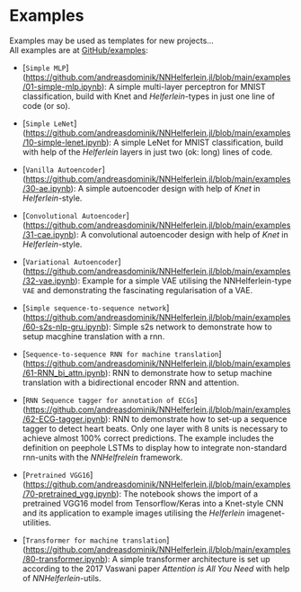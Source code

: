 # Examples

Examples may be used as templates for new projects...    
All examples are at [GitHub/examples](https://github.com/andreasdominik/NNHelferlein.jl/tree/main/examples):

+ [`Simple MLP`]
  (https://github.com/andreasdominik/NNHelferlein.jl/blob/main/examples/01-simple-mlp.ipynb):
  A simple multi-layer perceptron for MNIST classification,
  build with Knet and *Helferlein*-types in just one line of code (or so).


+ [`Simple LeNet`]
  (https://github.com/andreasdominik/NNHelferlein.jl/blob/main/examples/10-simple-lenet.ipynb):
  A simple LeNet for MNIST classification, 
  build with help of the *Helferlein* layers in just two (ok: long) lines of code. 


+ [`Vanilla Autoencoder`]
  (https://github.com/andreasdominik/NNHelferlein.jl/blob/main/examples/30-ae.ipynb):
  A simple autoencoder design with help of *Knet* in *Helferlein*-style.
  

+ [`Convolutional Autoencoder`]
  (https://github.com/andreasdominik/NNHelferlein.jl/blob/main/examples/31-cae.ipynb):
  A convolutional autoencoder design with help of *Knet* in *Helferlein*-style.
  

+ [`Variational Autoencoder`]
  (https://github.com/andreasdominik/NNHelferlein.jl/blob/main/examples/32-vae.ipynb):
  Example for a simple VAE utilising the NNHelferlein-type `VAE` and demonstrating the
  fascinating regularisation of a VAE.

+ [`Simple sequence-to-sequence network`]
  (https://github.com/andreasdominik/NNHelferlein.jl/blob/main/examples/60-s2s-nlp-gru.ipynb):
  Simple s2s network to demonstrate how to setup macghine translation with 
  a rnn.

+ [`Sequence-to-sequence RNN for machine translation`]
  (https://github.com/andreasdominik/NNHelferlein.jl/blob/main/examples/61-RNN_bi_attn.ipynb):
  RNN to demonstrate how to setup machine translation with 
  a bidirectional encoder RNN and attention.

+ [`RNN Sequence tagger for annotation of ECGs`]
  (https://github.com/andreasdominik/NNHelferlein.jl/blob/main/examples/62-ECG-tagger.ipynb):
  RNN to demonstrate how to set-up a sequence tagger to detect
  heart beats. Only one layer with 8 units is necessary to achieve almost
  100% correct predictions. 
  The example includes the definition on peephole LSTMs to display
  how to integrate non-standard rnn-units with the *NNHelfrelein* framework.

+ [`Pretrained VGG16`]
  (https://github.com/andreasdominik/NNHelferlein.jl/blob/main/examples/70-pretrained_vgg.ipynb):
  The notebook shows the import of a pretrained VGG16 model
  from Tensorflow/Keras into a Knet-style CNN
  and its application to example images utilising the
  *Helferlein* imagenet-utilities.

+ [`Transformer for machine translation`]
  (https://github.com/andreasdominik/NNHelferlein.jl/blob/main/examples/80-transformer.ipynb):
  A simple transformer architecture is set up according to the
  2017 Vaswani paper *Attention is All You Need* with help of 
  *NNHelferlein*-utils.

